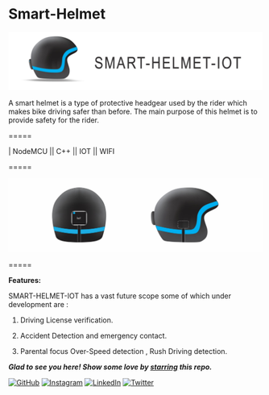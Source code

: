 # Smart-Helmet
![ScreenShot](https://github.com/rani0809/smart-helmet/blob/main/git-start.jpg?raw=true)


A smart helmet is a type of protective headgear used by the rider which makes bike driving safer than before. The main purpose of this helmet is to provide safety for the rider.
 

    
=====

| NodeMCU  ||  C++ ||  IOT  ||  WIFI 

=====

![ScreenShot](https://github.com/rani0809/smart-helmet/blob/main/git-mid.jpg?raw=true)

===== 


**Features:**

SMART-HELMET-IOT has a vast future scope some of which under development are :

1) Driving License verification.

2) Accident Detection and emergency contact.

3) Parental focus Over-Speed detection , Rush Driving detection.

***Glad to see you here! Show some love by [starring](https://github.com/rani0809/smart-helmet) this repo.***

[![GitHub](https://img.shields.io/static/v1.svg?label=follow&message=@rani0809&color=grey&logo=github&style=flat&logoColor=white&colorA=blue)](https://www.github.com/rani0809)
[![Instagram](https://img.shields.io/static/v1.svg?label=follow&message=@rani0809&color=grey&logo=instagram&style=flat&logoColor=white&colorA=blue)](https://www.instagram.com/99irani_/)
[![LinkedIn](https://img.shields.io/static/v1.svg?label=connect&message=@rani-dhage&color=grey&logo=linkedin&style=flat&logoColor=white&colorA=blue)](https://www.linkedin.com/in/rani-dhage/)
[![Twitter](https://img.shields.io/static/v1.svg?label=connect&message=@rani0809&color=grey&logo=twitter&style=flat&logoColor=white&colorA=blue)](https://twitter.com/Rani08999)



